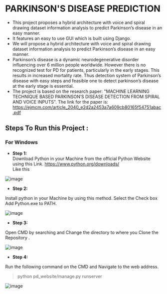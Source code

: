 # PARKINSON'S DISEASE PREDICTION 

- This project proposes a hybrid architecture with voice and spiral drawing dataset information analysis to predict Parkinson’s  disease in an easy manner. 
- It features an easy to use GUI which is built using Django. 
- We will propose a hybrid architecture with voice and spiral drawing dataset information analysis to predict Parkinson’s  disease in an easy manner.
- Parkinson’s disease is a dynamic neurodegenerative disorder influencing over 6 million people
worldwide. However there is no recognized test for PD for patients, particularly in the early stages. This results in increased mortality rate. Thus detection system of Parkinson’s disease with easy steps and
feasible one to detect parkinson’s disease at the early stage is essential. 
- The project is based on the research paper: "MACHINE LEARNING TECHNIQUE BASED PARKINSON’S DISEASE DETECTION FROM SPIRAL AND VOICE INPUTS". The link for the paper is:
https://ejmcm.com/article_2040_e2d2a2453a7a609cb80165f54751abac.pdf

## Steps To Run this Project :

### For Windows  <br>

- **Step 1:** <br>
Download Python in your Machine from the official Python Website using this Link. 
https://www.python.org/downloads/ <br>
Like this 

![image](https://user-images.githubusercontent.com/61869629/226719287-973fd784-1f6d-4594-857e-92bec51c6327.png)

- **Step 2:** <br>

Install python in your Machine by using this method. Select the Check box Add Python.exe to PATH.

![image](https://user-images.githubusercontent.com/61869629/226719417-18c2ae6d-2c1f-4f69-bf53-f4a5ea2a616f.png)

- **Step 3:** <br>

Open CMD by searching and Change the directory to where you Clone the Repository .

![image](https://user-images.githubusercontent.com/61869629/226719550-c9d999a9-04b9-40e9-8abc-ee5c697dcc95.png)

- **Step 4:** <br>

Run the following command on the CMD and Navigate to the web address.
>  python pd_website/manage.py runserver

![image](https://user-images.githubusercontent.com/61869629/226721277-dc944173-7f2a-4ec4-b794-8dc39aae671e.png)



